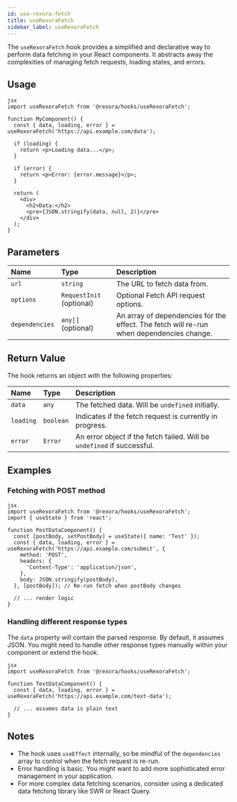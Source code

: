 ```yaml
---
id: use-rexora-fetch
title: useRexoraFetch
sidebar_label: useRexoraFetch
---
```


The `useRexoraFetch` hook provides a simplified and declarative way to perform data fetching in your React components. It abstracts away the complexities of managing fetch requests, loading states, and errors.

## Usage
```
jsx
import useRexoraFetch from '@rexora/hooks/useRexoraFetch';

function MyComponent() {
  const { data, loading, error } = useRexoraFetch('https://api.example.com/data');

  if (loading) {
    return <p>Loading data...</p>;
  }

  if (error) {
    return <p>Error: {error.message}</p>;
  }

  return (
    <div>
      <h2>Data:</h2>
      <pre>{JSON.stringify(data, null, 2)}</pre>
    </div>
  );
}
```
## Parameters

| Name        | Type                       | Description                                     |
| :---------- | :------------------------- | :---------------------------------------------- |
| `url`       | `string`                   | The URL to fetch data from.                     |
| `options`   | `RequestInit` (optional)   | Optional Fetch API request options.             |
| `dependencies` | `any[]` (optional) | An array of dependencies for the effect. The fetch will re-run when dependencies change. |

## Return Value

The hook returns an object with the following properties:

| Name      | Type      | Description                                          |
| :-------- | :-------- | :--------------------------------------------------- |
| `data`    | `any`     | The fetched data. Will be `undefined` initially.     |
| `loading` | `boolean` | Indicates if the fetch request is currently in progress. |
| `error`   | `Error`   | An error object if the fetch failed. Will be `undefined` if successful. |

## Examples

### Fetching with POST method
```
jsx
import useRexoraFetch from '@rexora/hooks/useRexoraFetch';
import { useState } from 'react';

function PostDataComponent() {
  const [postBody, setPostBody] = useState({ name: 'Test' });
  const { data, loading, error } = useRexoraFetch('https://api.example.com/submit', {
    method: 'POST',
    headers: {
      'Content-Type': 'application/json',
    },
    body: JSON.stringify(postBody),
  }, [postBody]); // Re-run fetch when postBody changes

  // ... render logic
}
```
### Handling different response types

The `data` property will contain the parsed response. By default, it assumes JSON. You might need to handle other response types manually within your component or extend the hook.
```
jsx
import useRexoraFetch from '@rexora/hooks/useRexoraFetch';

function TextDataComponent() {
  const { data, loading, error } = useRexoraFetch('https://api.example.com/text-data');

  // ... assumes data is plain text
}
```
## Notes

*   The hook uses `useEffect` internally, so be mindful of the `dependencies` array to control when the fetch request is re-run.
*   Error handling is basic. You might want to add more sophisticated error management in your application.
*   For more complex data fetching scenarios, consider using a dedicated data fetching library like SWR or React Query.